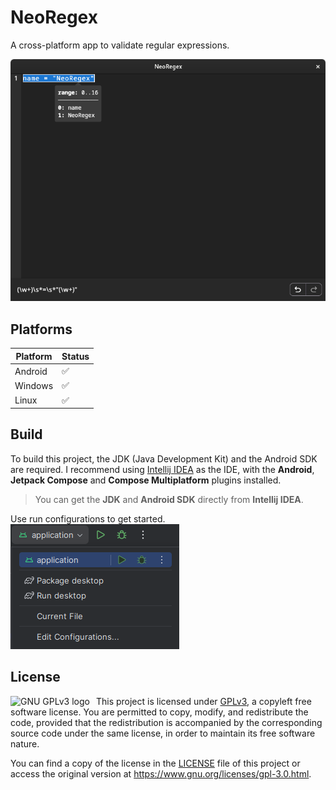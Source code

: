 # NeoRegex

A cross-platform app to validate regular expressions.

![desktop-dark.png](screenshots/desktop-dark.png)

## Platforms

| Platform | Status |
|----------|--------|
| Android  | ✅      |
| Windows  | ✅      |
| Linux    | ✅      |
 
## Build

To build this project, the JDK (Java Development Kit) and the Android SDK are required.
I recommend using [Intellij IDEA](https://www.jetbrains.com/idea/download) as the IDE, with the **Android**, **Jetpack
Compose** and **Compose Multiplatform** plugins installed.

> You can get the **JDK** and **Android SDK** directly from **Intellij IDEA**.

Use run configurations to get started. <br>
![run-android.png](screenshots/run-android.png)

## License

<a href="https://www.gnu.org/licenses/gpl-3.0.html">
  <img src="https://www.gnu.org/graphics/gplv3-127x51.png" alt="GNU GPLv3 logo" align="left" style="margin-right: 10px;">
</a>

This project is licensed under [GPLv3](https://www.gnu.org/licenses/gpl-3.0.html), a copyleft free software license. You are permitted to copy, modify, and
redistribute the code, provided that the redistribution is accompanied by the corresponding source code under the same
license, in order to maintain its free software nature. 

You can find a copy of the license in the [LICENSE](/LICENSE)
file of this project or access the original version at https://www.gnu.org/licenses/gpl-3.0.html.
